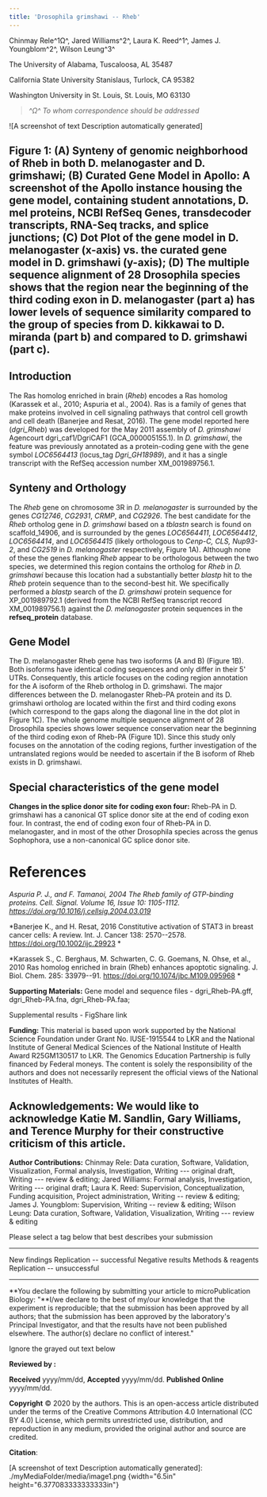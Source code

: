 ```yaml
---
title: 'Drosophila grimshawi -- Rheb'
---
```


Chinmay Rele^1Ω^, Jared Williams^2^, Laura K. Reed^1^, James J. Youngblom^2^, Wilson Leung^3^

The University of Alabama, Tuscaloosa, AL 35487

California State University Stanislaus, Turlock, CA 95382

Washington University in St. Louis, St. Louis, MO 63130

> *^Ω^ To whom correspondence should be addressed*

![A screenshot of text Description automatically generated]

Figure 1: (A) Synteny of genomic neighborhood of Rheb in both D. melanogaster and D. grimshawi; (B) Curated Gene Model in Apollo: A screenshot of the Apollo instance housing the gene model, containing student annotations, D. mel proteins, NCBI RefSeq Genes, transdecoder transcripts, RNA-Seq tracks, and splice junctions; (C) Dot Plot of the gene model in D. melanogaster (x-axis) vs. the curated gene model in D. grimshawi (y-axis); (D) The multiple sequence alignment of 28 Drosophila species shows that the region near the beginning of the third coding exon in D. melanogaster (part a) has lower levels of sequence similarity compared to the group of species from D. kikkawai to D. miranda (part b) and compared to D. grimshawi (part c).
--------------------------------------------------------------------------------------------------------------------------------------------------------------------------------------------------------------------------------------------------------------------------------------------------------------------------------------------------------------------------------------------------------------------------------------------------------------------------------------------------------------------------------------------------------------------------------------------------------------------------------------------------------------------------------------------------------------------------------------------------------------------

Introduction
------------

The Ras homolog enriched in brain (*Rheb*) encodes a Ras homolog (Karassek et al., 2010; Aspuria et al., 2004). Ras is a family of genes that make proteins involved in cell signaling pathways that control cell growth and cell death (Banerjee and Resat, 2016). The gene model reported here (*dgri\_Rheb*) was developed for the May 2011 assembly of *D. grimshawi* Agencourt dgri\_caf1/DgriCAF1 (GCA\_000005155.1). In *D. grimshawi*, the feature was previously annotated as a protein-coding gene with the gene symbol *LOC6564413* (locus\_tag *Dgri\_GH18989*), and it has a single transcript with the RefSeq accession number XM\_001989756.1.

Synteny and Orthology
---------------------

The *Rheb* gene on chromosome 3R in *D. melanogaster* is surrounded by the genes *CG12746*, *CG2931*, *CRMP*, and *CG2926*. The best candidate for the *Rheb* ortholog gene in *D. grimshawi* based on a *tblastn* search is found on scaffold\_14906, and is surrounded by the genes *LOC6564411*, *LOC6564412*, *LOC6564414*, and *LOC6564415* (likely orthologous to *Cenp-C, CLS, Nup93-2*, and *CG2519* in *D. melanogaster* respectively, Figure 1A). Although none of these the genes flanking *Rheb* appear to be orthologous between the two species, we determined this region contains the ortholog for *Rheb* in *D. grimshawi* because this location had a substantially better *blastp* hit to the *Rheb* protein sequence than to the second-best hit. We specifically performed a *blastp* search of the *D. grimshawi* protein sequence for XP\_001989792.1 (derived from the NCBI RefSeq transcript record XM\_001989756.1) against the *D. melanogaster* protein sequences in the **refseq\_protein** database.

Gene Model
----------

The D. melanogaster Rheb gene has two isoforms (A and B) (Figure 1B). Both isoforms have identical coding sequences and only differ in their 5\' UTRs. Consequently, this article focuses on the coding region annotation for the A isoform of the Rheb ortholog in D. grimshawi. The major differences between the D. melanogaster Rheb-PA protein and its D. grimshawi ortholog are located within the first and third coding exons (which correspond to the gaps along the diagonal line in the dot plot in Figure 1C). The whole genome multiple sequence alignment of 28 Drosophila species shows lower sequence conservation near the beginning of the third coding exon of Rheb-PA (Figure 1D). Since this study only focuses on the annotation of the coding regions, further investigation of the untranslated regions would be needed to ascertain if the B isoform of Rheb exists in D. grimshawi.

Special characteristics of the gene model
-----------------------------------------

**Changes in the splice donor site for coding exon four:** Rheb-PA in D. grimshawi has a canonical GT splice donor site at the end of coding exon four. In contrast, the end of coding exon four of Rheb-PA in D. melanogaster, and in most of the other Drosophila species across the genus Sophophora, use a non-canonical GC splice donor site.

References
==========

*Aspuria P. J., and F. Tamanoi, 2004 The Rheb family of GTP-binding proteins. Cell. Signal. Volume 16, Issue 10: 1105-1112. <https://doi.org/10.1016/j.cellsig.2004.03.019>*

*Banerjee K., and H. Resat, 2016 Constitutive activation of STAT3 in breast cancer cells: A review. Int. J. Cancer 138: 2570--2578. <https://doi.org/10.1002/ijc.29923> *

*Karassek S., C. Berghaus, M. Schwarten, C. G. Goemans, N. Ohse, et al., 2010 Ras homolog enriched in brain (Rheb) enhances apoptotic signaling. J. Biol. Chem. 285: 33979--91. <https://doi.org/10.1074/jbc.M109.095968> *

**Supporting Materials:** Gene model and sequence files - dgri\_Rheb-PA.gff, dgri\_Rheb-PA.fna, dgri\_Rheb-PA.faa;

Supplemental results - FigShare link

**Funding:** This material is based upon work supported by the National Science Foundation under Grant No. IUSE-1915544 to LKR and the National Institute of General Medical Sciences of the National Institute of Health Award R25GM130517 to LKR. The Genomics Education Partnership is fully financed by Federal moneys. The content is solely the responsibility of the authors and does not necessarily represent the official views of the National Institutes of Health.

Acknowledgements: We would like to acknowledge Katie M. Sandlin, Gary Williams, and Terence Murphy for their constructive criticism of this article. 
-----------------------------------------------------------------------------------------------------------------------------------------------------

**Author Contributions:** Chinmay Rele: Data curation, Software, Validation, Visualization, Formal analysis, Investigation, Writing --- original draft, Writing --- review & editing; Jared Williams: Formal analysis, Investigation, Writing --- original draft; Laura K. Reed: Supervision, Conceptualization, Funding acquisition, Project administration, Writing -- review & editing; James J. Youngblom: Supervision, Writing -- review & editing; Wilson Leung: Data curation, Software, Validation, Visualization, Writing --- review & editing

Please select a tag below that best describes your submission

  -------------------- ----------------------------- ------------------
  New findings         Replication -- successful     Negative results
  Methods & reagents   Replication -- unsuccessful   
  -------------------- ----------------------------- ------------------

**You declare the following by submitting your article to microPublication Biology: "**I/we declare to the best of my/our knowledge that the experiment is reproducible; that the submission has been approved by all authors; that the submission has been approved by the laboratory\'s Principal Investigator, and that the results have not been published elsewhere. The author(s) declare no conflict of interest."

Ignore the grayed out text below

**Reviewed by :**

**Received** yyyy/mm/dd, **Accepted** yyyy/mm/dd. **Published Online** yyyy/mm/dd.

**Copyright** © 2020 by the authors. This is an open-access article distributed under the terms of the Creative Commons Attribution 4.0 International (CC BY 4.0) License, which permits unrestricted use, distribution, and reproduction in any medium, provided the original author and source are credited.

**Citation**:

  [A screenshot of text Description automatically generated]: ./myMediaFolder/media/image1.png {width="6.5in" height="6.377083333333333in"}
